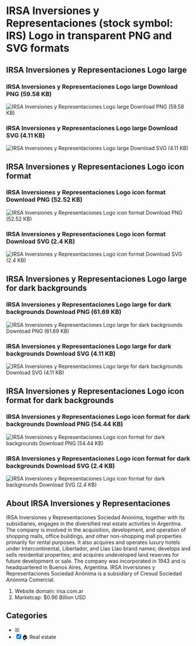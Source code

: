 # IRSA Inversiones y Representaciones (stock symbol: IRS) Logo in transparent PNG and SVG formats

## IRSA Inversiones y Representaciones Logo large

### IRSA Inversiones y Representaciones Logo large Download PNG (59.58 KB)

![IRSA Inversiones y Representaciones Logo large Download PNG (59.58 KB)](/img/orig/IRS_BIG-2feb827e.png)

### IRSA Inversiones y Representaciones Logo large Download SVG (4.11 KB)

![IRSA Inversiones y Representaciones Logo large Download SVG (4.11 KB)](/img/orig/IRS_BIG-68800d03.svg)

## IRSA Inversiones y Representaciones Logo icon format

### IRSA Inversiones y Representaciones Logo icon format Download PNG (52.52 KB)

![IRSA Inversiones y Representaciones Logo icon format Download PNG (52.52 KB)](/img/orig/IRS-e6159032.png)

### IRSA Inversiones y Representaciones Logo icon format Download SVG (2.4 KB)

![IRSA Inversiones y Representaciones Logo icon format Download SVG (2.4 KB)](/img/orig/IRS-d2cdaf96.svg)

## IRSA Inversiones y Representaciones Logo large for dark backgrounds

### IRSA Inversiones y Representaciones Logo large for dark backgrounds Download PNG (61.69 KB)

![IRSA Inversiones y Representaciones Logo large for dark backgrounds Download PNG (61.69 KB)](/img/orig/IRS_BIG.D-c2068dfc.png)

### IRSA Inversiones y Representaciones Logo large for dark backgrounds Download SVG (4.11 KB)

![IRSA Inversiones y Representaciones Logo large for dark backgrounds Download SVG (4.11 KB)](/img/orig/IRS_BIG.D-e36f8dee.svg)

## IRSA Inversiones y Representaciones Logo icon format for dark backgrounds

### IRSA Inversiones y Representaciones Logo icon format for dark backgrounds Download PNG (54.44 KB)

![IRSA Inversiones y Representaciones Logo icon format for dark backgrounds Download PNG (54.44 KB)](/img/orig/IRS.D-a21069e6.png)

### IRSA Inversiones y Representaciones Logo icon format for dark backgrounds Download SVG (2.4 KB)

![IRSA Inversiones y Representaciones Logo icon format for dark backgrounds Download SVG (2.4 KB)](/img/orig/IRS.D-f295805d.svg)

## About IRSA Inversiones y Representaciones

IRSA Inversiones y Representaciones Sociedad Anónima, together with its subsidiaries, engages in the diversified real estate activities in Argentina. The company is involved in the acquisition, development, and operation of shopping malls, office buildings, and other non-shopping mall properties primarily for rental purposes. It also acquires and operates luxury hotels under Intercontinental, Libertador, and Llao Llao brand names; develops and sells residential properties; and acquires undeveloped land reserves for future development or sale. The company was incorporated in 1943 and is headquartered in Buenos Aires, Argentina. IRSA Inversiones y Representaciones Sociedad Anónima is a subsidiary of Cresud Sociedad Anónima Comercial.

1. Website domain: irsa.com.ar
2. Marketcap: $0.96 Billion USD


## Categories
- [x] 
- [x] 🏠 Real estate
